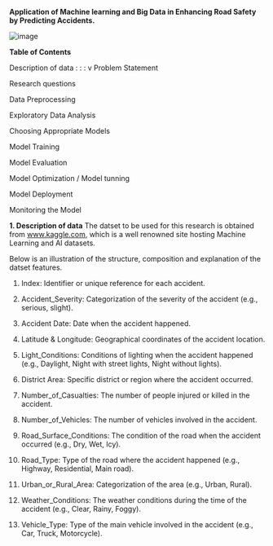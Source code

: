 **Application of Machine learning and Big Data in Enhancing Road Safety by Predicting Accidents.**

![image](https://github.com/user-attachments/assets/ddbf471f-9cc9-480d-a573-f2e5ab96b7cb)


**Table of Contents**

Description of data
:
:
:
v
Problem Statement

Research questions

Data Preprocessing

Exploratory Data Analysis

Choosing Appropriate Models

Model Training

Model Evaluation

Model Optimization / Model tunning

Model Deployment

Monitoring the Model



**1. Description of data**
The datset to be used for this research is obtained from www.kaggle.com, which is a well renowned site hosting Machine Learning and AI datasets.

Below is an illustration of the structure, composition and explanation of the datset features.

1. Index: Identifier or unique reference for each accident.

2. Accident_Severity: Categorization of the severity of the accident (e.g., serious, slight).

3. Accident Date: Date when the accident happened.

4. Latitude & Longitude: Geographical coordinates of the accident location.

5. Light_Conditions: Conditions of lighting when the accident happened (e.g., Daylight, Night with street   lights, Night without lights).

6. District Area: Specific district or region where the accident occurred.

7. Number_of_Casualties: The number of people injured or killed in the accident.

8. Number_of_Vehicles: The number of vehicles involved in the accident.

9. Road_Surface_Conditions: The condition of the road when the accident occurred (e.g., Dry, Wet, Icy).

10. Road_Type: Type of the road where the accident happened (e.g., Highway, Residential, Main road).

11. Urban_or_Rural_Area: Categorization of the area (e.g., Urban, Rural).

12. Weather_Conditions: The weather conditions during the time of the accident (e.g., Clear, Rainy, Foggy).

13. Vehicle_Type: Type of the main vehicle involved in the accident (e.g., Car, Truck, Motorcycle).


